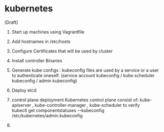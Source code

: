 # kubernetes
[Draft]

1) Start up machines using Vagrantfile
2) Add hostnames in /etc/hosts
3) Configure Certificates that will be used by cluster 
4) Install controller Binaries
5) Generate kube configs : kubeconfig files are used by a service or a user to authenticate oneself. 
   (service account kubeconfig / kube scheduler kubeconfig / admin kubeconfig)
6) Deploy etcd 
7) control plane deployment 
   Kubernetes control plane consist of: kube-apiserver , kube-controller-manager , kube-scheduler
   to verify  
       kubectl get componentstatuses --kubeconfig /etc/kubernetes/admin.kubeconfig

8) 
 



